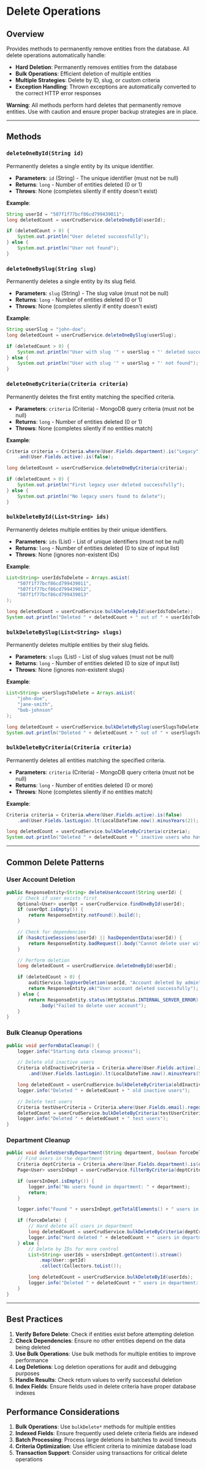 # Delete Operations

## Overview

Provides methods to permanently remove entities from the database. All delete operations automatically handle:

- **Hard Deletion**: Permanently removes entities from the database
- **Bulk Operations**: Efficient deletion of multiple entities
- **Multiple Strategies**: Delete by ID, slug, or custom criteria
- **Exception Handling**: Thrown exceptions are automatically converted to the correct HTTP error responses

**Warning**: All methods perform hard deletes that permanently remove entities. Use with caution and ensure proper backup strategies are in place.

---

## Methods

### `deleteOneById(String id)`

Permanently deletes a single entity by its unique identifier.

- **Parameters**: `id` (String) - The unique identifier (must not be null)
- **Returns**: `long` - Number of entities deleted (0 or 1)
- **Throws**: None (completes silently if entity doesn't exist)

**Example**:

```java
String userId = "507f1f77bcf86cd799439011";
long deletedCount = userCrudService.deleteOneById(userId);

if (deletedCount > 0) {
    System.out.println("User deleted successfully");
} else {
    System.out.println("User not found");
}
```

### `deleteOneBySlug(String slug)`

Permanently deletes a single entity by its slug field.

- **Parameters**: `slug` (String) - The slug value (must not be null)
- **Returns**: `long` - Number of entities deleted (0 or 1)
- **Throws**: None (completes silently if entity doesn't exist)

**Example**:

```java
String userSlug = "john-doe";
long deletedCount = userCrudService.deleteOneBySlug(userSlug);

if (deletedCount > 0) {
    System.out.println("User with slug '" + userSlug + "' deleted successfully");
} else {
    System.out.println("User with slug '" + userSlug + "' not found");
}
```

### `deleteOneByCriteria(Criteria criteria)`

Permanently deletes the first entity matching the specified criteria.

- **Parameters**: `criteria` (Criteria) - MongoDB query criteria (must not be null)
- **Returns**: `long` - Number of entities deleted (0 or 1)
- **Throws**: None (completes silently if no entities match)

**Example**:

```java
Criteria criteria = Criteria.where(User.Fields.department).is("Legacy")
    .and(User.Fields.active).is(false);

long deletedCount = userCrudService.deleteOneByCriteria(criteria);

if (deletedCount > 0) {
    System.out.println("First legacy user deleted successfully");
} else {
    System.out.println("No legacy users found to delete");
}
```

### `bulkDeleteById(List<String> ids)`

Permanently deletes multiple entities by their unique identifiers.

- **Parameters**: `ids` (List<String>) - List of unique identifiers (must not be null)
- **Returns**: `long` - Number of entities deleted (0 to size of input list)
- **Throws**: None (ignores non-existent IDs)

**Example**:

```java
List<String> userIdsToDelete = Arrays.asList(
    "507f1f77bcf86cd799439011",
    "507f1f77bcf86cd799439012",
    "507f1f77bcf86cd799439013"
);

long deletedCount = userCrudService.bulkDeleteById(userIdsToDelete);
System.out.println("Deleted " + deletedCount + " out of " + userIdsToDelete.size() + " users");
```

### `bulkDeleteBySlug(List<String> slugs)`

Permanently deletes multiple entities by their slug fields.

- **Parameters**: `slugs` (List<String>) - List of slug values (must not be null)
- **Returns**: `long` - Number of entities deleted (0 to size of input list)
- **Throws**: None (ignores non-existent slugs)

**Example**:

```java
List<String> userSlugsToDelete = Arrays.asList(
    "john-doe",
    "jane-smith",
    "bob-johnson"
);

long deletedCount = userCrudService.bulkDeleteBySlug(userSlugsToDelete);
System.out.println("Deleted " + deletedCount + " out of " + userSlugsToDelete.size() + " users by slug");
```

### `bulkDeleteByCriteria(Criteria criteria)`

Permanently deletes all entities matching the specified criteria.

- **Parameters**: `criteria` (Criteria) - MongoDB query criteria (must not be null)
- **Returns**: `long` - Number of entities deleted (0 or more)
- **Throws**: None (completes silently if no entities match)

**Example**:

```java
Criteria criteria = Criteria.where(User.Fields.active).is(false)
    .and(User.Fields.lastLogin).lt(LocalDateTime.now().minusYears(2));

long deletedCount = userCrudService.bulkDeleteByCriteria(criteria);
System.out.println("Deleted " + deletedCount + " inactive users who haven't logged in for 2+ years");
```

---

## Common Delete Patterns

### User Account Deletion

```java
public ResponseEntity<String> deleteUserAccount(String userId) {
    // Check if user exists first
    Optional<User> userOpt = userCrudService.findOneById(userId);
    if (userOpt.isEmpty()) {
        return ResponseEntity.notFound().build();
    }

    // Check for dependencies
    if (hasActiveSessions(userId) || hasDependentData(userId)) {
        return ResponseEntity.badRequest().body("Cannot delete user with active sessions or dependent data");
    }

    // Perform deletion
    long deletedCount = userCrudService.deleteOneById(userId);

    if (deletedCount > 0) {
        auditService.logUserDeletion(userId, "Account deleted by admin");
        return ResponseEntity.ok("User account deleted successfully");
    } else {
        return ResponseEntity.status(HttpStatus.INTERNAL_SERVER_ERROR)
            .body("Failed to delete user account");
    }
}
```

### Bulk Cleanup Operations

```java
public void performDataCleanup() {
    logger.info("Starting data cleanup process");

    // Delete old inactive users
    Criteria oldInactiveCriteria = Criteria.where(User.Fields.active).is(false)
        .and(User.Fields.lastLogin).lt(LocalDateTime.now().minusYears(5));

    long deletedCount = userCrudService.bulkDeleteByCriteria(oldInactiveCriteria);
    logger.info("Deleted " + deletedCount + " old inactive users");

    // Delete test users
    Criteria testUserCriteria = Criteria.where(User.Fields.email).regex("test@.*");
    deletedCount = userCrudService.bulkDeleteByCriteria(testUserCriteria);
    logger.info("Deleted " + deletedCount + " test users");
}
```

### Department Cleanup

```java
public void deleteUsersByDepartment(String department, boolean forceDelete) {
    // Find users in the department
    Criteria deptCriteria = Criteria.where(User.Fields.department).is(department);
    Page<User> usersInDept = userCrudService.filterByCriteria(deptCriteria);

    if (usersInDept.isEmpty()) {
        logger.info("No users found in department: " + department);
        return;
    }

    logger.info("Found " + usersInDept.getTotalElements() + " users in department: " + department);

    if (forceDelete) {
        // Hard delete all users in department
        long deletedCount = userCrudService.bulkDeleteByCriteria(deptCriteria);
        logger.info("Hard deleted " + deletedCount + " users in department: " + department);
    } else {
        // Delete by IDs for more control
        List<String> userIds = usersInDept.getContent().stream()
            .map(User::getId)
            .collect(Collectors.toList());

        long deletedCount = userCrudService.bulkDeleteById(userIds);
        logger.info("Deleted " + deletedCount + " users in department: " + department);
    }
}
```

---

## Best Practices

1. **Verify Before Delete**: Check if entities exist before attempting deletion
2. **Check Dependencies**: Ensure no other entities depend on the data being deleted
3. **Use Bulk Operations**: Use bulk methods for multiple entities to improve performance
4. **Log Deletions**: Log deletion operations for audit and debugging purposes
5. **Handle Results**: Check return values to verify successful deletion
6. **Index Fields**: Ensure fields used in delete criteria have proper database indexes

## Performance Considerations

1. **Bulk Operations**: Use `bulkDelete*` methods for multiple entities
2. **Indexed Fields**: Ensure frequently used delete criteria fields are indexed
3. **Batch Processing**: Process large deletions in batches to avoid timeouts
4. **Criteria Optimization**: Use efficient criteria to minimize database load
5. **Transaction Support**: Consider using transactions for critical delete operations

